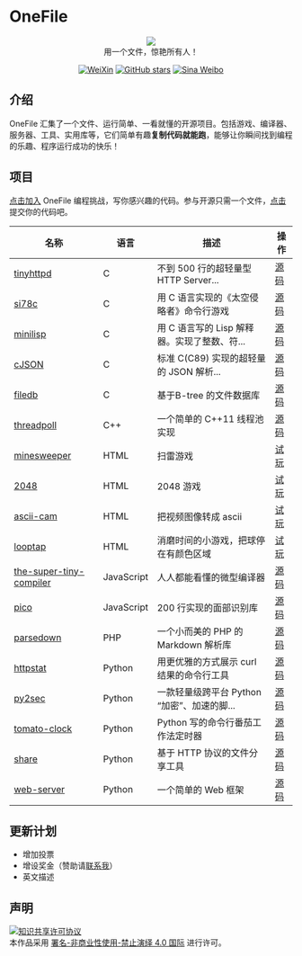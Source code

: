 
# OneFile

<p align="center">
  <img src="https://cdn.jsdelivr.net/gh/521xueweihan/img_logo@main/logo/onefile.png"/>
  <br>用一个文件，惊艳所有人！
</p>

<p align="center">
  <a href="https://cdn.jsdelivr.net/gh/521xueweihan/img_logo@main/logo/weixin.png"><img src="https://img.shields.io/badge/Talk-%E5%BE%AE%E4%BF%A1%E7%BE%A4-brightgreen.svg?style=popout-square" alt="WeiXin"></a>
  <a href="https://github.com/521xueweihan/OneFile/stargazers"><img src="https://img.shields.io/github/stars/521xueweihan/OneFile.svg?style=popout-square" alt="GitHub stars"></a>
  <a href="https://weibo.com/hellogithub"><img src="https://img.shields.io/badge/%E6%96%B0%E6%B5%AA-Weibo-red.svg?style=popout-square" alt="Sina Weibo"></a>
</p>


## 介绍

OneFile 汇集了一个文件、运行简单、一看就懂的开源项目。包括游戏、编译器、服务器、工具、实用库等，它们简单有趣**复制代码就能跑**，能够让你瞬间找到编程的乐趣、程序运行成功的快乐！

## 项目

[点击加入](https://github.com/521xueweihan/OneFile/blob/main/doc/join.md) OneFile 编程挑战，写你感兴趣的代码。参与开源只需一个文件，[点击](https://hellogithub.yuque.com/forms/share/4f0bf06b-2991-4f7e-a860-5b76337b7b5b) 提交你的代码吧。

| 名称 | 语言 | 描述 | 操作 |
| ------- | ----- | ------------ | --------- |
| [tinyhttpd](https://github.com/EZLippi/Tinyhttpd) | C | 不到 500 行的超轻量型 HTTP Server... | [源码](https://hellogithub.com/onefile/code/7e574fc7d58d4fae950a95d7bdb87d09) |
| [si78c](https://github.com/loadzero/si78c) | C | 用 C 语言实现的《太空侵略者》命令行游戏 | [源码](https://hellogithub.com/onefile/code/cb8e4fbc5a174664ac325a521ee6d02f) |
| [minilisp](https://github.com/rui314/minilisp) | C | 用 C 语言写的 Lisp 解释器。实现了整数、符... | [源码](https://hellogithub.com/onefile/code/9a51afad2a7e49fb8dd79136866674f4) |
| [cJSON](https://github.com/DaveGamble/cJSON) | C | 标准 C(C89) 实现的超轻量的 JSON 解析... | [源码](https://hellogithub.com/onefile/code/2f497887abdb44879e3d523981dae933) |
| [filedb](https://github.com/LiuYuguang/supersimplefiledatabase) | C | 基于B-tree 的文件数据库 | [源码](https://hellogithub.com/onefile/code/3ed05321bf5f483dbdcbea636ca4b914) |
| [threadpoll](https://github.com/progschj/ThreadPool) | C++ | 一个简单的 C++11 线程池实现 | [源码](https://hellogithub.com/onefile/code/d0c3498b528f485996c9dc5dc4dfa4cb) |
| [minesweeper](https://github.com/521xueweihan/OneFile/blob/main/src/html/minesweeper.html) | HTML | 扫雷游戏 | [试玩](https://hellogithub.com/onefile/demo/e235d1d133134aea93ca6cdf2ed4fc5d.html) |
| [2048](https://github.com/521xueweihan/OneFile/blob/main/src/html/2048.html) | HTML | 2048 游戏 | [试玩](https://hellogithub.com/onefile/demo/8d627fe4cfa540b19dcd04d4327cf26c.html) |
| [ascii-cam](https://github.com/521xueweihan/OneFile/blob/main/src/html/ascii-cam.html) | HTML | 把视频图像转成 ascii	 | [试玩](https://hellogithub.com/onefile/demo/126093303b6b414dbab9d623c957fdd4.html) |
| [looptap](https://github.com/vasanthv/looptap) | HTML | 消磨时间的小游戏，把球停在有颜色区域 | [试玩](https://hellogithub.com/onefile/demo/cc759276aefe4bad87ac259940042581.html) |
| [the-super-tiny-compiler](https://github.com/jamiebuilds/the-super-tiny-compiler) | JavaScript | 人人都能看懂的微型编译器 | [源码](https://hellogithub.com/onefile/code/b4c7642fae544a0f8e7bc8e4d9971d52) |
| [pico](https://github.com/nenadmarkus/picojs) | JavaScript | 200 行实现的面部识别库 | [源码](https://hellogithub.com/onefile/code/2bcbe06dbcbb48078f2307379068e6e6) |
| [parsedown](https://github.com/erusev/parsedown) | PHP | 一个小而美的 PHP 的 Markdown 解析库 | [源码](https://hellogithub.com/onefile/code/12026fcae79e4cc08793246b5b55817a) |
| [httpstat](https://github.com/reorx/httpstat) | Python | 用更优雅的方式展示 curl 结果的命令行工具 | [源码](https://hellogithub.com/onefile/code/7c6847a33f1245608ae9abf4e59a03b8) |
| [py2sec](https://github.com/cckuailong/py2sec) | Python | 一款轻量级跨平台 Python “加密”、加速的脚... | [源码](https://hellogithub.com/onefile/code/3e608cc323e84f15887461f1d3e71677) |
| [tomato-clock](https://github.com/coolcode/tomato-clock) | Python | Python 写的命令行番茄工作法定时器 | [源码](https://hellogithub.com/onefile/code/05d586dfd389413da47ffdbc806196cc) |
| [share](https://github.com/beavailable/share) | Python | 基于 HTTP 协议的文件分享工具 | [源码](https://hellogithub.com/onefile/code/9b3c14d37aa5434182244de6ad947b97) |
| [web-server](https://github.com/521xueweihan/OneFile/blob/main/src/python/web-server.py) | Python | 一个简单的 Web 框架 | [源码](https://hellogithub.com/onefile/code/96c0137112cf4d15af8008f99d793a1a) |


## 更新计划

- 增加投票
- 增设奖金（赞助请<a href="mailto:595666367@qq.com">联系我</a>）
- 英文描述

## 声明
<a rel="license" href="https://creativecommons.org/licenses/by-nc-nd/4.0/deed.zh"><img alt="知识共享许可协议" style="border-width: 0" src="https://licensebuttons.net/l/by-nc-nd/4.0/88x31.png"></a><br>本作品采用 <a rel="license" href="https://creativecommons.org/licenses/by-nc-nd/4.0/deed.zh">署名-非商业性使用-禁止演绎 4.0 国际</a> 进行许可。

